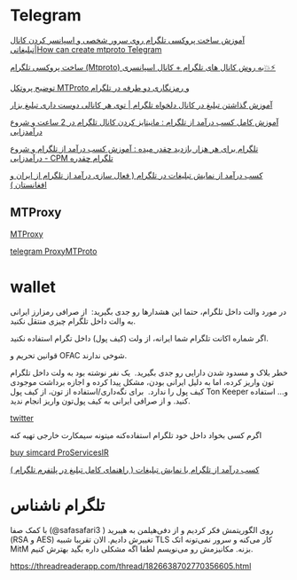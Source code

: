 # Telegram

[ آموزش ساخت پروکسی تلگرام روی سرور شخصی و اسپانسر کردن کانال تبلیغاتی|How can create mtproto Telegram ](https://www.youtube.com/watch?v=RQXFaDUofOQ)


[ ساخت پروکسی تلگرام (Mtproto) به روش کانال های تلگرام + کانال اسپانسری💥⚡ ](https://www.youtube.com/watch?v=8i63EewMTv0)

[ توضیح پروتکل MTProto و رمزنگاری دو طرفه در تلگرام ](https://www.youtube.com/watch?v=JKabA7Ed7Ks)


[ آموزش گذاشتن تبلیغ در کانال دلخواه تلگرام | توی هر کانالی دوست داری تبلیغ بزار ](https://www.youtube.com/watch?v=16YZFJE8s1U)


[ آموزش کامل کسب درآمد از تلگرام : مانیتایز کردن کانال تلگرام در 2 ساعت و شروع درآمدزایی ](https://www.youtube.com/watch?v=JCuemNOettI)

[ تلگرام برای هر هزار بازدید چقدر میده : آموزش کسب درآمد از تلگرام و شروع درآمدزایی - CPM تلگرام چقدره ](https://www.youtube.com/watch?v=T4HWqpKBZEo)


[ کسب درآمد از نمایش تبلیغات در تلگرام ( فعال سازی درآمد از تلگرام از ایران و افغانستان ) ](https://www.youtube.com/watch?v=qJR6KUHFl2Y)


## MTProxy

[MTProxy](https://github.com/TelegramMessenger/MTProxy)


[telegram ProxyMTProto](https://t.me/ProxyMTProto)


# wallet

در مورد والت داخل تلگرام، حتما این هشدارها رو جدی بگیرید:
‌
 از صرافی رمزارز ایرانی به والت داخل تلگرام چیزی منتقل نکنید.

  اگر شماره اکانت تلگرام شما ایرانه، از ولت (کیف پول) داخل تگرام استفاده نکنید.

  قوانین تحریم و OFAC شوخی ندارند.

 خطر بلاک و مسدود شدن دارایی رو جدی بگیرید.
‌
یک نفر نوشته بود به ولت داخل تلگرام تون واریز کرده، اما به دلیل ایرانی بودن، مشکل پیدا کرده و اجازه برداشت موجودی کیف پول را ندارد.
‌
 برای نگه‌داری/استفاده از تون، از کیف پول Ton Keeper و... استفاده کنید. و از صرافی ایرانی به کیف پول‌تون واریز انجام ندید.

[twitter](https://twitter.com/TavaanaTech/status/1781753325345439986)

اگرم کسی بخواد داخل خود تلگرام استفاده‌کنه میتونه سیمکارت خارجی تهیه کنه

[buy simcard ProServicesIR](https://t.me/ProServicesIR)


[ کسب درآمد از تلگرام با نمایش تبلیغات ( راهنمای کامل تبلیغ در پلتفرم تلگرام ) ](https://www.youtube.com/watch?v=qCt2JZ_yUp0)



# تلگرام ناشناس

با کمک صفا (@safasafari3 ) روی الگوریتمش فکر کردیم و از دفی‌هیلمن به هیبرید (RSA و AES) تغییرش دادیم. الان تقریبا شبیه TLS کار می‌کنه و سرور نمی‌تونه اتک MitM بزنه. مکانیزمش رو می‌نویسم لطفا اگه مشکلی داره بگید بهترش کنیم. 


https://threadreaderapp.com/thread/1826638702770356605.html

